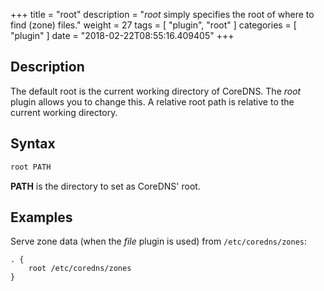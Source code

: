 +++
title = "root"
description = "*root* simply specifies the root of where to find (zone) files."
weight = 27
tags = [ "plugin", "root" ]
categories = [ "plugin" ]
date = "2018-02-22T08:55:16.409405"
+++

## Description

The default root is the current working directory of CoreDNS. The *root* plugin allows you to change
this. A relative root path is relative to the current working directory.

## Syntax

~~~ txt
root PATH
~~~

**PATH** is the directory to set as CoreDNS' root.

## Examples

Serve zone data (when the *file* plugin is used) from `/etc/coredns/zones`:

~~~ corefile
. {
    root /etc/coredns/zones
}
~~~
